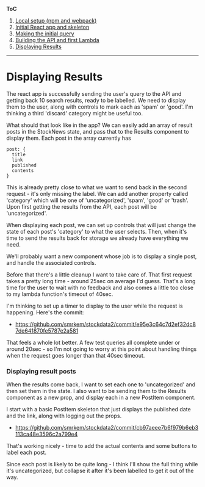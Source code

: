 **ToC**
1. [Local setup (npm and webpack)](https://github.com/smrkem/stockdata2/blob/master/docs/local-setup.md)
2. [Initial React app and skeleton](https://github.com/smrkem/stockdata2/blob/master/docs/initial-react-app.md)
3. [Making the initial query](https://github.com/smrkem/stockdata2/blob/master/docs/making-initial-query.md)
4. [Building the API and first Lambda](https://github.com/smrkem/stockdata2/blob/master/docs/building-api-lambda1.md)
5. [Displaying Results](https://github.com/smrkem/stockdata2/blob/master/docs/displaying-results.md)

***  

# Displaying Results  

The react app is successfully sending the user's query to the API and getting back 10 search results, ready to be labelled. We need to display them to the user, along with controls to mark each as 'spam' or 'good'. I'm thinking a third 'discard' category might be useful too.

What should that look like in the app? We can easily add an array of result posts in the StockNews state, and pass that to the Results component to display them. Each post in the array currently has  
```
post: {
  title
  link
  published
  contents
}
```
This is already pretty close to what we want to send back in the second request - it's only missing the label. We can add another property called 'category' which will be one of 'uncategorized', 'spam', 'good' or 'trash'. Upon first getting the results from the API, each post will be 'uncategorized'.

When displaying each post, we can set up controls that will just change the state of each post's 'category' to what the user selects. Then, when it's time to send the results back for storage we already have everything we need.

We'll probably want a new component whose job is to display a single post, and handle the associated controls.

Before that there's a little cleanup I want to take care of. That first request takes a pretty long time - around 25sec on average I'd guess. That's a long time for the user to wait with no feedback and also comes a little too close to my lambda function's timeout of 40sec.

I'm thinking to set up a timer to display to the user while the request is happening. Here's the commit:  
- https://github.com/smrkem/stockdata2/commit/e95e3c64c7d2ef32dc87de641870fe5787e2a581  

That feels a whole lot better. A few test queries all complete under or around 20sec - so I'm not going to worry at this point about handling things when the request goes longer than that 40sec timeout.

### Displaying result posts  

When the results come back, I want to set each one to 'uncategorized' and then set them in the state. I also want to be sending them to the Results component as a new prop, and display each in a new PostItem component.

I start with a basic PostItem skeleton that just displays the published date and the link, along with logging out the props.  
- https://github.com/smrkem/stockdata2/commit/cb97aeee7b6f979b6eb3113ca48e3596c2a799e4  

That's working nicely - time to add the actual contents and some buttons to label each post.

Since each post is likely to be quite long - I think I'll show the full thing while it's uncategorized, but collapse it after it's been labelled to get it out of the way.
